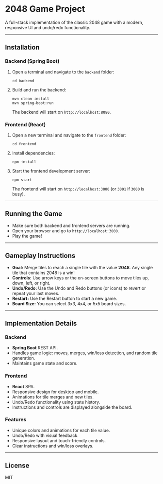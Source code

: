 # 2048 Game Project

A full-stack implementation of the classic 2048 game with a modern, responsive UI and undo/redo functionality.

---

## Installation

### Backend (Spring Boot)

1. Open a terminal and navigate to the `backend` folder:
   ```
   cd backend
   ```
2. Build and run the backend:
   ```
   mvn clean install
   mvn spring-boot:run
   ```
   The backend will start on `http://localhost:8080`.

### Frontend (React)

1. Open a new terminal and navigate to the `frontend` folder:
   ```
   cd frontend
   ```
2. Install dependencies:
   ```
   npm install
   ```
3. Start the frontend development server:
   ```
   npm start
   ```
   The frontend will start on `http://localhost:3000` (or `3001` if `3000` is busy).

---

## Running the Game

- Make sure both backend and frontend servers are running.
- Open your browser and go to `http://localhost:3000`.
- Play the game!

---

## Gameplay Instructions

- **Goal:** Merge tiles to reach a single tile with the value **2048**. Any single tile that contains 2048 is a win!
- **Controls:** Use arrow keys or the on-screen buttons to move tiles up, down, left, or right.
- **Undo/Redo:** Use the Undo and Redo buttons (or icons) to revert or repeat your last moves.
- **Restart:** Use the Restart button to start a new game.
- **Board Size:** You can select 3x3, 4x4, or 5x5 board sizes.

---

## Implementation Details

### Backend

- **Spring Boot** REST API.
- Handles game logic: moves, merges, win/loss detection, and random tile generation.
- Maintains game state and score.

### Frontend

- **React** SPA.
- Responsive design for desktop and mobile.
- Animations for tile merges and new tiles.
- Undo/Redo functionality using state history.
- Instructions and controls are displayed alongside the board.

### Features

- Unique colors and animations for each tile value.
- Undo/Redo with visual feedback.
- Responsive layout and touch-friendly controls.
- Clear instructions and win/loss overlays.

---

## License

MIT
